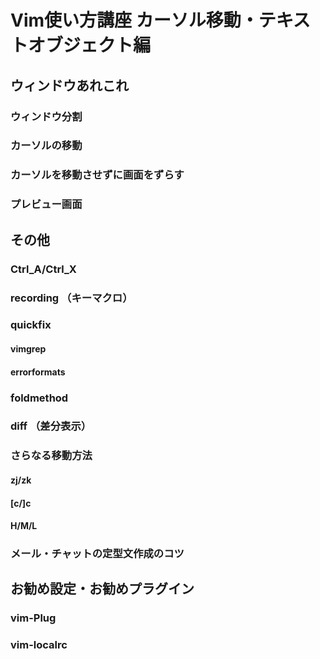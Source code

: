 Vim使い方講座 カーソル移動・テキストオブジェクト編
================================================================================

ウィンドウあれこれ
--------------------------------------------------------------------------------

### ウィンドウ分割
### カーソルの移動
### カーソルを移動させずに画面をずらす
### プレビュー画面


その他
--------------------------------------------------------------------------------

### Ctrl_A/Ctrl_X
### recording （キーマクロ）
### quickfix
#### vimgrep
#### errorformats
### foldmethod
### diff （差分表示）
### さらなる移動方法
#### zj/zk
#### [c/]c
#### H/M/L
### メール・チャットの定型文作成のコツ


お勧め設定・お勧めプラグイン
--------------------------------------------------------------------------------

### vim-Plug
### vim-localrc

<!-- vim: set ft=markdown et sw=4 :-->

